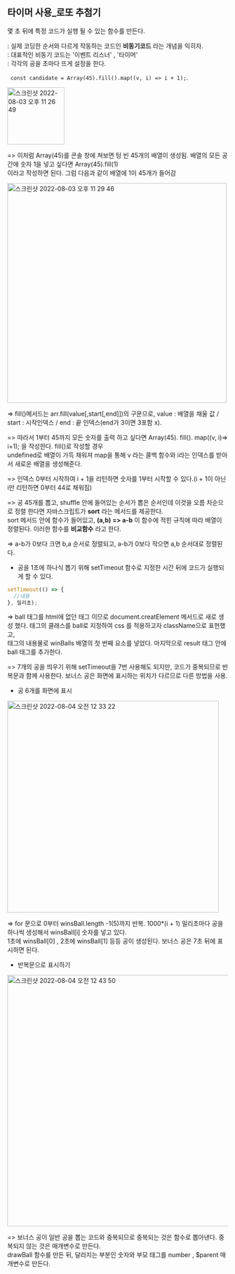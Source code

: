 ## 타이머 사용_로또 추첨기  
몇 초 뒤에 특정 코드가 실행 될 수 있는 함수를 만든다.

: 실제 코딩한 순서와 다르게 작동하는 코드인 **비동기코드** 라는 개념을 익히자.    
: 대표적인 비동기 코드는 '이벤트 리스너' , '타이머'  
: 각각의 공을 초마다 뜨게 설정을 한다.  


` const candidate = Array(45).fill().map((v, i) => i + 1);`.   

<img width="130" alt="스크린샷 2022-08-03 오후 11 26 49" src="https://user-images.githubusercontent.com/97012561/182633368-572dd704-6498-45d5-876c-d66c9b7ac42c.png">

=> 이처럼 Array(45)를 콘솔 창에 쳐보면 텅 빈 45개의 배열이 생성됨. 배열의 모든 공간에 숫자 1을 넣고 싶다면 Array(45).fill(1)  
   이라고 작성하면 된다. 그럼 다음과 같이 배열에 1이 45개가 들어감  

<img width="500" alt="스크린샷 2022-08-03 오후 11 29 46" src="https://user-images.githubusercontent.com/97012561/182634114-04df7a9c-ee03-4499-b7ac-03ff264bd517.png">

=> fill()메서드는 arr.fill(value[,start[,end]])의 구문으로, value : 배열을 채울 값 / start : 시작인덱스 / end : 끝 인덱스(end가 3이면 3포함 x).   

=> 따라서 1부터 45까지 모든 숫자를 출력 하고 싶다면 Array(45). fill(). map((v, i)=> i+1); 을 작성한다. fill()로 작성할 경우  
   undefined로 배열이 가득 채워져 map을 통해 v 라는 콜백 함수와 i라는 인덱스를 받아서 새로운 배열을 생성해준다.  

=> 인덱스 0부터 시작하여 i + 1을 리턴하면 숫자를 1부터 시작할 수 있다.(i + 1이 아닌 i만 리턴하면 0부터 44로 채워짐)  

=> 공 45개를 뽑고, shuffle 안에 들어있는 순서가 뽑은 순서인데 이것을 오름 차순으로 정렬 한다면 자바스크립트가 **sort** 라는 메서드를 제공한다.  
   sort 메서드 안에 함수가 들어있고, **(a,b) => a-b** 이 함수에 적힌 규칙에 따라 배열이 정렬된다. 이러한 함수를 **비교함수** 라고 한다.  

=> a-b가 0보다 크면 b,a 순서로 정렬되고, a-b가 0보다 작으면 a,b 순서대로 정렬된다.  

* 공을 1초에 하나식 뽑기 위해 setTimeout 함수로 지정한 시간 뒤에 코드가 실행되게 할 수 있다.   
```javascript
setTimeout(() => { 
  //내용
}, 밀리초);
```

=> ball 태그를 html에 없던 태그 이므로 document.creatElement 메서드로 새로 생성 했다. 태그의 클래스를 ball로 지정하여 css 를 적용하고자 className으로 표현했고,  
   태그의 내용물로 winBalls 배열의 첫 번째 요소를 넣었다. 마지막으로 result 태그 안에 ball 태그를 추가한다.   

=> 7개의 공을 띄우기 위해 setTimeout을 7번 사용해도 되지만, 코드가 중복되므로 반복문과 함께 사용한다.  보너스 공은 화면에 표시하는 위치가 다르므로 다른 방법을 사용.  

* 공 6개를 화면에 표시  
<img width="482" alt="스크린샷 2022-08-04 오전 12 33 22" src="https://user-images.githubusercontent.com/97012561/182648774-377afcf8-48f4-4af0-ab1e-53a1c5f6d97c.png">

=> for 문으로 0부터 winsBall.length -1(5)까지 반복. 1000*(i + 1) 밀리초마다 공을 하나씩 생성해서  winsBall[i] 숫자를 넣고 있다.  
   1초에  winsBall[0] , 2초에  winsBall[1] 등등 공이 생성된다.  보너스 공은 7초 뒤에 표시하면 된다.  
  
  
 * 반복문으로 표시하기   
<img width="572" alt="스크린샷 2022-08-04 오전 12 43 50" src="https://user-images.githubusercontent.com/97012561/182651399-c64d01ab-7361-49ad-a318-130f1f20fafa.png">

=> 보너스 공이 일반 공을 뽑는 코드와 중복되므로 중복되는 것은 함수로 뽑아낸다. 중복되지 않는 것은 매개변수로 만든다.  
   drawBall 함수를 만든 뒤, 달라지는 부분인 숫자와 부모 태그를 number , $parent 매개변수로 만든다.    


